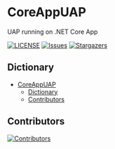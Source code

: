 # CoreAppUAP
UAP running on .NET Core App

[![LICENSE](https://img.shields.io/github/license/wherewhere/CoreAppUAP.svg?label=License&style=flat-square)](https://github.com/wherewhere/CoreAppUAP/blob/master/LICENSE "LICENSE")
[![Issues](https://img.shields.io/github/issues/wherewhere/CoreAppUAP.svg?label=Issues&style=flat-square)](https://github.com/wherewhere/CoreAppUAP/issues "Issues")
[![Stargazers](https://img.shields.io/github/stars/wherewhere/CoreAppUAP.svg?label=Stars&style=flat-square)](https://github.com/wherewhere/CoreAppUAP/stargazers "Stargazers")

## Dictionary
- [CoreAppUAP](#coreappuap)
  - [Dictionary](#dictionary)
  - [Contributors](#contributors)

## Contributors
[![Contributors](https://contrib.rocks/image?repo=wherewhere/CoreAppUAP)](https://github.com/wherewhere/CoreAppUAP/graphs/contributors "Contributors")
